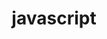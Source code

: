 ---
title: "javascript"
layout: category
permalink: /categories/javascript/
author_profile: true
taxonomy: "javascript"
sidebar:
    nav: "docs"
---